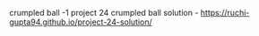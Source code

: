 crumpled ball -1 project 24 crumpled ball solution - https://ruchi-gupta94.github.io/project-24-solution/
